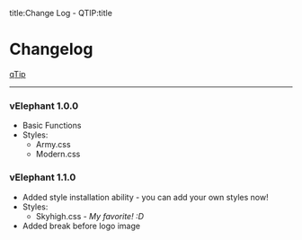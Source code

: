 title:Change Log - QTIP:title

# Changelog

[qTip](github.com/gusg21/qtip)

- - -

### vElephant 1.0.0

* Basic Functions
* Styles:
	* Army.css
	* Modern.css
	
### vElephant 1.1.0

* Added style installation ability - you can add your own styles now!
* Styles:
	* Skyhigh.css - _My favorite! :D_
* Added break before logo image
